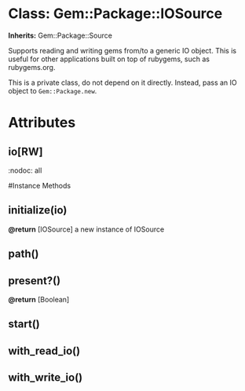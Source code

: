 # Class: Gem::Package::IOSource
**Inherits:** Gem::Package::Source
    

Supports reading and writing gems from/to a generic IO object.  This is useful
for other applications built on top of rubygems, such as rubygems.org.

This is a private class, do not depend on it directly. Instead, pass an IO
object to `Gem::Package.new`.


# Attributes
## io[RW] [](#attribute-i-io)
:nodoc: all


#Instance Methods
## initialize(io) [](#method-i-initialize)

**@return** [IOSource] a new instance of IOSource

## path() [](#method-i-path)

## present?() [](#method-i-present?)

**@return** [Boolean] 

## start() [](#method-i-start)

## with_read_io() [](#method-i-with_read_io)

## with_write_io() [](#method-i-with_write_io)

